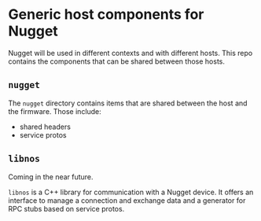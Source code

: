# Generic host components for Nugget

Nugget will be used in different contexts and with different hosts. This repo
contains the components that can be shared between those hosts.

## `nugget`

The `nugget` directory contains items that are shared between the host and the
firmware. Those include:

   * shared headers
   * service protos

## `libnos`

Coming in the near future.

`libnos` is a C++ library for communication with a Nugget device. It offers an
interface to manage a connection and exchange data and a generator for RPC stubs
based on service protos.
